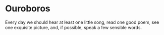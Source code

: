 # Ouroboros
Every day we should hear at least one little song, read one good poem, see one exquisite picture, and, if possible, speak a few sensible words.
